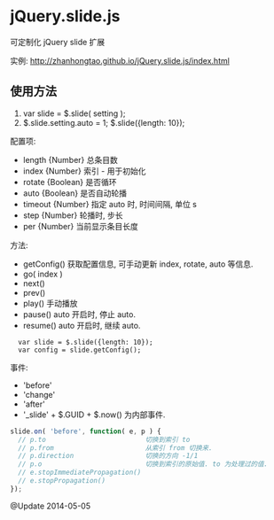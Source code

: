 jQuery.slide.js
===============

可定制化 jQuery slide 扩展

实例: http://zhanhongtao.github.io/jQuery.slide.js/index.html


## 使用方法
1. var slide = $.slide( setting );
2. $.slide.setting.auto = 1; $.slide({length: 10});

配置项:
* length  {Number}  总条目数
* index   {Number}  索引 - 用于初始化
* rotate  {Boolean} 是否循环
* auto    {Boolean} 是否自动轮播
* timeout {Number}  指定 auto 时, 时间间隔, 单位 s
* step    {Number}  轮播时, 步长
* per     {Number}  当前显示条目长度

方法:
* getConfig()  获取配置信息, 可手动更新 index, rotate, auto 等信息.
* go( index )
* next()
* prev()
* play()       手动播放
* pause()      auto 开启时, 停止 auto.
* resume()     auto 开启时, 继续 auto.

```
  var slide = $.slide({length: 10});
  var config = slide.getConfig();
```

事件:
* 'before'
* 'change'
* 'after'
* '_slide' + $.GUID + $.now() 为内部事件.

```JavaScript
slide.on( 'before', function( e, p ) {
  // p.to                         切换到索引 to
  // p.from                       从索引 from 切换来.
  // p.direction                  切换的方向 -1/1
  // p.o                          切换到索引的原始值. to 为处理过的值.
  // e.stopImmediatePropagation()
  // e.stopPropagation()
});
```

@Update 2014-05-05

